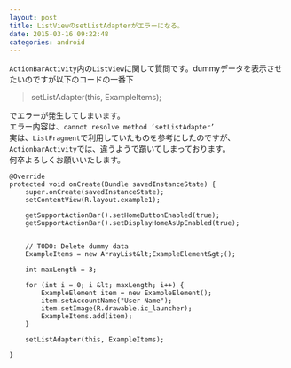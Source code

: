 ```yaml
---
layout: post
title: ListViewのsetListAdapterがエラーになる。
date: 2015-03-16 09:22:48
categories: android
---
```

<p><code>ActionBarActivity</code>内の<code>ListView</code>に関して質問です。dummyデータを表示させたいのですが以下のコードの一番下</p>

<blockquote>
  <p>setListAdapter(this, ExampleItems);</p>
</blockquote>

<p>でエラーが発生してしまいます。<br>
エラー内容は、<code>cannot resolve method ’setListAdapter’</code><br>
実は、<code>ListFragment</code>で利用していたものを参考にしたのですが、<code>ActionbarActivity</code>では、違うようで躓いてしまっております。<br>
何卒よろしくお願いいたします。</p>

```
@Override
protected void onCreate(Bundle savedInstanceState) {
    super.onCreate(savedInstanceState);
    setContentView(R.layout.example1);

    getSupportActionBar().setHomeButtonEnabled(true);
    getSupportActionBar().setDisplayHomeAsUpEnabled(true);


    // TODO: Delete dummy data
    ExampleItems = new ArrayList&lt;ExampleElement&gt;();

    int maxLength = 3;

    for (int i = 0; i &lt; maxLength; i++) {
        ExampleElement item = new ExampleElement();
        item.setAccountName("User Name");
        item.setImage(R.drawable.ic_launcher);
        ExampleItems.add(item);
    }

    setListAdapter(this, ExampleItems);

}
```
